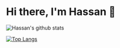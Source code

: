 # Hi there, I'm Hassan 👋

<!--
**HassanRahim26/HassanRahim26** is a ✨ _special_ ✨ repository because its `README.md` (this file) appears on your GitHub profile.

Here are some ideas to get you started:

- 🔭 I’m currently working on ...
- 🌱 I’m currently learning ...
- 👯 I’m looking to collaborate on ...
- 🤔 I’m looking for help with ...
- 💬 Ask me about ...
- 📫 How to reach me: ...
- 😄 Pronouns: ...
- ⚡ Fun fact: ...
-->

<!-- HASSAN RAHIM'S GITHUB STATS 👇-->
![Hassan's github stats](https://github-readme-stats.vercel.app/api?username=HassanRahim26&show_icons=true&theme=tokyonight) 

<!--TOP LANGUAGES USED 👇 -->
[![Top Langs](https://github-readme-stats.vercel.app/api/top-langs/?username=HassanRahim26&show_icons=true&theme=tokyonight)](https://github.com/anuraghazraHassanRahim26/github-readme-stats)

<!--PROFILE VIEWS👇 -->
<!--![](https://komarev.com/ghpvc/?username=HassanRahim26&style=flat-square)-->

<!--HITS👇 -->
<!--[![Hits](https://hits.seeyoufarm.com/api/count/incr/badge.svg?url=https%3A%2F%2Fgithub.com%2Fgjbae1212%2Fhit-counter&count_bg=%2379C83D&title_bg=%23555555&icon=&icon_color=%23E7E7E7&title=hits&edge_flat=false)](https://hits.seeyoufarm.com)-->
